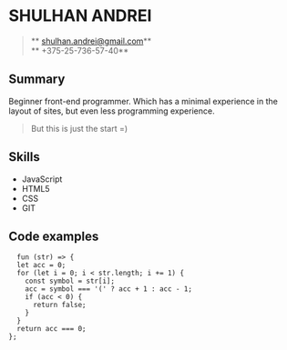 
# SHULHAN ANDREI

>** shulhan.andrei@gmail.com**  
>** +375-25-736-57-40**   

## Summary


Beginner front-end programmer. Which has a minimal experience in the layout of sites, but even less programming experience.
> But this is just the start =)

## Skills
- JavaScript
- HTML5
- CSS
- GIT

## Code examples
      fun (str) => {
      let acc = 0;
      for (let i = 0; i < str.length; i += 1) {
        const symbol = str[i];
        acc = symbol === '(' ? acc + 1 : acc - 1;
        if (acc < 0) {
          return false;
        }
      }
      return acc === 0;
    };
